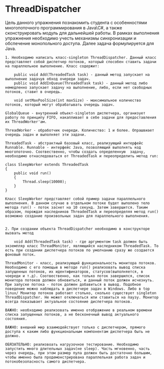 # ThreadDispatcher
Цель данного упражнения познакомить студента с особенностями многопоточного программирования в Java\С#, а также сконструировать модуль для дальнейшей работы. В рамках выполнения упражнения необходимо учесть механизмы синхронизации и обспечение монопольного доступа. Далее задача формулируется для Java.


    1. Необходимо написать класс-singleton ThreadDispatcher. Данный класс представляет собой диспетчер потоков, который способен ставить задачи на параллельное выполнение. Класс содержит:

		public void Add(ThreadedTask task) - данный метод запускает на выполнение задачув обход очереди задач.
		public void AddInQueue(ThreadedTask task) - данный метод либо немедленно запускает задачу на выполнение, либо, если нет свободных потоков, ставит в очередь. 
		
		void setMaxPoolSize(int maxSize) - максимальное количество потоков, который могут обрабатывать очередь задач.
		
    GlobalQueue - внутренний объект-singleton диспетчера, организует работу по принципу FIFO, накапливает в себе задачи для предоставления их ThreadWorker'ам.
		
	ThreadWorker - обработчик очереди. Количество: 1 и более. Опрашвиает очередь задач и выполняет эти задачи.	

	ThreadedTask - абстрактный базовый класс, реализующий интерфейс Runnable. Runnable - интерфейс Java, позволяющий выполнять код многопоточно. Соотвественно, чтобы создать определенную 	задачу, необходимо отнаследоваться от ThreadedTask и переопределить метод run:

	class SleepWorker extends ThreadedTask 
	{
		public void run()
		{
			Thread.sleep(10000);
		}
	}

    Класс SleepWorker представляет собой пример задачи параллельного выполнения. В данном случае в отдельном потоке будет выполено тело метода run() - поток заснет на 10 секунд. Затем завершится. Таким образом, порождая	наследников ThreadedTask и переопределяя метод run() возможно создание произвольных задач для параллельного выполнения.


    2. При создании объекта ThreadDispatcher необходимо в конструкторе вызвать метод 
		
		void Add(ThreadedTask task) - где аргументом task должен быть экземпляр класс ThreadMonitor, являющийся наследником ThreadedTask. То есть при создании диспетчера потоков по умолчанию сразу же создается фоновый поток. 

	ThreadMonitor - класс, реализующий функциональность монитора потоков. Необходимо с его помощью в методе run() реализовать вывод списка запущенных потоков, их идентификаторов, статусов(выполняется, в чоереди и т.д). Соотвественно, как только поток завершился, список монитора потоков должен обновиться, и данный поток должен исчезнуть. При запуске потока - поток должен добавиться в вывод. Подобное поведение можно наблюдать в диспетчере задач в Windows. Либо в top linux/ Монитор потоков работает столько, сколько существует singleton ThreadDispatcher. Не может отключаться или ставиться на паузу. Монитор всегда показывает актуальное состояние диспетчера потоков.

	ВАЖНО: необходимо реализовать именно отображение в реальном времени списка запущенных потоков, а не бесконечный вывод актуального состояния. 

	ВАЖНО: внешний мир взаимодействует только с диспетчером, прямого доступа к каким либо функциональным компонентам диспетчера быть не должно.
	
	ОБЯЗАТЕЛЬНО: реализвоать нагрузочное тестирование. Необходимо запустить много длительных задач(не sleep). Часть мгновенно, часть через очередь, при этом размер пула должен быть достаточно большим, чтобы именно была продемонстрирована параллельная работа задач и потокобезопасность самого диспетчера.  
